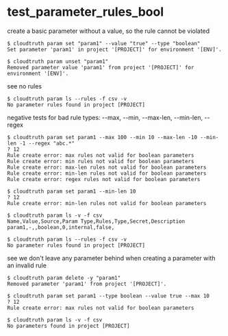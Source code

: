 # test_parameter_rules_bool

create a basic parameter without a value, so the rule cannot be violated

```console
$ cloudtruth param set "param1" --value "true" --type "boolean" 
Set parameter 'param1' in project '[PROJECT]' for environment '[ENV]'.

$ cloudtruth param unset "param1" 
Removed parameter value 'param1' from project '[PROJECT]' for environment '[ENV]'.

```

see no rules

```console
$ cloudtruth param ls --rules -f csv -v
No parameter rules found in project [PROJECT]

```

negative tests for bad rule types: --max, --min, --max-len, --min-len, --regex

```console
$ cloudtruth param set param1 --max 100 --min 10 --max-len -10 --min-len -1 --regex "abc.*"
? 12
Rule create error: max rules not valid for boolean parameters
Rule create error: min rules not valid for boolean parameters
Rule create error: max-len rules not valid for boolean parameters
Rule create error: min-len rules not valid for boolean parameters
Rule create error: regex rules not valid for boolean parameters

$ cloudtruth param set param1 --min-len 10
? 12
Rule create error: min-len rules not valid for boolean parameters

$ cloudtruth param ls -v -f csv
Name,Value,Source,Param Type,Rules,Type,Secret,Description
param1,-,,boolean,0,internal,false,

$ cloudtruth param ls --rules -f csv -v
No parameter rules found in project [PROJECT]

```

see we don't leave any parameter behind when creating a parameter with an invalid rule

```console
$ cloudtruth param delete -y "param1"
Removed parameter 'param1' from project '[PROJECT]'.

$ cloudtruth param set param1 --type boolean --value true --max 10
? 12
Rule create error: max rules not valid for boolean parameters

$ cloudtruth param ls -v -f csv
No parameters found in project [PROJECT]

```
